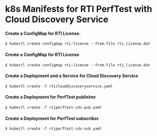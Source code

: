 # k8s Manifests for RTI PerfTest with Cloud Discovery Service

#### Create a ConfigMap for RTI License.
`$ kubectl create configmap rti-license --from-file rti_license.dat`

#### Create a ConfigMap for RTI License
`$ kubectl create configmap rti-license --from-file rti_license.dat`

#### Create a Deployment and a Service for Cloud Discovery Service
`$ kubectl create -f rticlouddiscoveryservice.yaml`

#### Create a Deployment for PerfTest publisher
`$ kubectl create -f rtiperftest-cds-pub.yaml`

#### Create a Deployment for PerfTest subscriber
`$ kubectl create -f rtiperftest-cds-sub.yaml`
